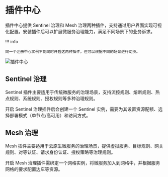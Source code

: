 # 插件中心

插件中心提供 Sentinel 治理和 Mesh 治理两种插件，支持通过用户界面实现可视化配置。安装插件后可以扩展微服务治理能力，满足不同场景下的业务诉求。

!!! info

    同一个注册中心实例不能同时开启这两种插件，但可以根据不同的场景进行切换。

![插件中心](https://docs.daocloud.io/daocloud-docs-images/docs/zh/docs/skoala/images/plugincenter01.png)

## Sentinel 治理

Sentinel 插件主要适用于传统微服务的治理场景，支持流控规则、熔断规则、热点规则、系统规则、授权规则等多种治理规则。

开启 Sentinel 治理插件后会创建一个 Sentinel 实例，需要为其设置资源配额、选择部署模式（单节点/高可用）和访问方式。

## Mesh 治理

Mesh 插件主要适用于云原生微服务的治理场景，提供虚拟服务、目标规则、网关规则、对等认证、请求身份认证、授权策略等治理规则。

开启 Mesh 治理插件需绑定一个网格实例，将微服务加入到网格中，并根据服务网格的要求配置边车等资源。
